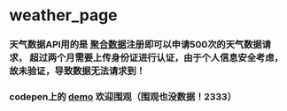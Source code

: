 # weather_page
### 天气数据API用的是 [聚合数据](https://www.juhe.cn/)注册即可以申请500次的天气数据请求， 超过两个月需要上传身份证进行认证，由于个人信息安全考虑，故未验证，导致数据无法请求到！
### codepen上的 [demo](http://codepen.io/xiaopf/pen/pREEwp) 欢迎围观（围观也没数据！2333）

